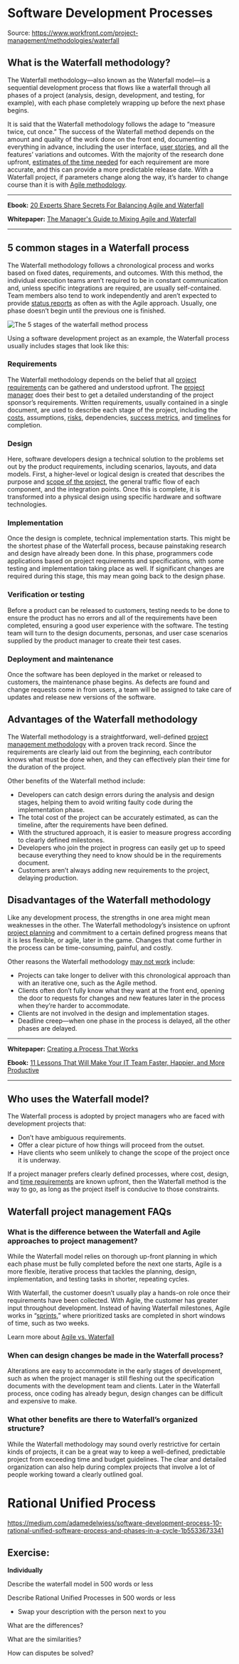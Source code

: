 # Software Development Processes

Source: https://www.workfront.com/project-management/methodologies/waterfall

## What is the Waterfall methodology? 

The Waterfall methodology—also known as the Waterfall model—is a sequential development process that flows like a waterfall through all phases of a project (analysis, design, development, and testing, for example), with each phase completely wrapping up before the next phase begins.

It is said that the Waterfall methodology follows the adage to “measure twice, cut once.” The success of the Waterfall method depends on the amount and quality of the work done on the front end, documenting everything in advance, including the user interface, [user stories](https://www.workfront.com/project-management/methodologies/agile/user-stories), and all the features’ variations and outcomes. With the majority of the research done upfront, [estimates of the time needed](https://www.workfront.com/project-management/methodologies/agile/story-points) for each requirement are more accurate, and this can provide a more predictable release date. With a Waterfall project, if parameters change along the way, it’s harder to change course than it is with [Agile methodology](https://www.workfront.com/project-management/methodologies/agile).

------

**Ebook:** [20 Experts Share Secrets For Balancing Agile and Waterfall](https://www.workfront.com/resources/20-experts-share-secrets-for-balancing-agile-and-waterfall)

**Whitepaper:** [The Manager's Guide to Mixing Agile and Waterfall](https://www.workfront.com/resources/solve-the-pain-of-mixing-agile-and-waterfall)

------

## 5 common stages in a Waterfall process

The Waterfall methodology follows a chronological process and works based on fixed dates, requirements, and outcomes. With this method, the individual execution teams aren’t required to be in constant communication and, unless specific integrations are required, are usually self-contained. Team members also tend to work independently and aren’t expected to provide [status reports](https://www.workfront.com/project-management/life-cycle/monitoring-controlling/status-reports) as often as with the Agile approach. Usually, one phase doesn’t begin until the previous one is finished.

![The 5 stages of the waterfall method process](2-tuesday.assets/waterfall-method-process.png)

Using a software development project as an example, the Waterfall process usually includes stages that look like this:

### Requirements

The Waterfall methodology depends on the belief that all [project requirements](https://www.workfront.com/project-management/knowledge-areas/scope-management/requirements-management) can be gathered and understood upfront. The [project manager](https://www.workfront.com/project-management/career/project-manager) does their best to get a detailed understanding of the project sponsor’s requirements. Written requirements, usually contained in a single document, are used to describe each stage of the project, including the [costs](https://www.workfront.com/project-management/knowledge-areas/cost-management), assumptions, [risks](https://www.workfront.com/project-management/knowledge-areas/risk-management), dependencies, [success metrics](https://www.workfront.com/project-management/metrics), and [timelines](https://www.workfront.com/project-management/knowledge-areas/time-management/project-timeline) for completion. 

### Design

Here, software developers design a technical solution to the problems set out by the product requirements, including scenarios, layouts, and data models. First, a higher-level or logical design is created that describes the purpose and [scope of the project](https://www.workfront.com/project-management/knowledge-areas/scope-management/project-scope), the general traffic flow of each component, and the integration points. Once this is complete, it is transformed into a physical design using specific hardware and software technologies. 

### Implementation

Once the design is complete, technical implementation starts. This might be the shortest phase of the Waterfall process, because painstaking research and design have already been done. In this phase, programmers code applications based on project requirements and specifications, with some testing and implementation taking place as well. If significant changes are required during this stage, this may mean going back to the design phase. 

### Verification or testing

Before a product can be released to customers, testing needs to be done to ensure the product has no errors and all of the requirements have been completed, ensuring a good user experience with the software. The testing team will turn to the design documents, personas, and user case scenarios supplied by the product manager to create their test cases. 

### Deployment and maintenance

Once the software has been deployed in the market or released to customers, the maintenance phase begins. As defects are found and change requests come in from users, a team will be assigned to take care of updates and release new versions of the software.

## Advantages of the Waterfall methodology

The Waterfall methodology is a straightforward, well-defined [project management methodology](https://www.workfront.com/project-management/methodologies) with a proven track record. Since the requirements are clearly laid out from the beginning, each contributor knows what must be done when, and they can effectively plan their time for the duration of the project.

Other benefits of the Waterfall method include:

- Developers can catch design errors during the analysis and design stages, helping them to avoid writing faulty code during the implementation phase.
- The total cost of the project can be accurately estimated, as can the timeline, after the requirements have been defined.
- With the structured approach, it is easier to measure progress according to clearly defined milestones.
- Developers who join the project in progress can easily get up to speed because everything they need to know should be in the requirements document.
- Customers aren’t always adding new requirements to the project, delaying production.

## Disadvantages of the Waterfall methodology

Like any development process, the strengths in one area might mean weaknesses in the other. The Waterfall methodology’s insistence on upfront [project planning](https://www.workfront.com/project-management/life-cycle/planning) and commitment to a certain defined progress means that it is less flexible, or agile, later in the game. Changes that come further in the process can be time-consuming, painful, and costly.

Other reasons the Waterfall methodology [may not work](https://www.workfront.com/blog/5-reasons-your-project-management-process-isnt-working) include:

- Projects can take longer to deliver with this chronological approach than with an iterative one, such as the Agile method.
- Clients often don’t fully know what they want at the front end, opening the door to requests for changes and new features later in the process when they’re harder to accommodate.
- Clients are not involved in the design and implementation stages.
- Deadline creep—when one phase in the process is delayed, all the other phases are delayed.

------

**Whitepaper:** [Creating a Process That Works](https://www.workfront.com/resources/creating-a-process-that-works)

**Ebook:** [11 Lessons That Will Make Your IT Team Faster, Happier, and More Productive](https://www.workfront.com/resources/11-lessons-that-will-make-your-it-team-faster-happier-and-more-productive)

------

## Who uses the Waterfall model?

The Waterfall process is adopted by project managers who are faced with development projects that:

- Don’t have ambiguous requirements.
- Offer a clear picture of how things will proceed from the outset.
- Have clients who seem unlikely to change the scope of the project once it is underway.

If a project manager prefers clearly defined processes, where cost, design, and [time requirements](https://www.workfront.com/project-management/knowledge-areas/time-management) are known upfront, then the Waterfall method is the way to go, as long as the project itself is conducive to those constraints.

## Waterfall project management FAQs 

### What is the difference between the Waterfall and Agile approaches to project management?

While the Waterfall model relies on thorough up-front planning in which each phase must be fully completed before the next one starts, Agile is a more flexible, iterative process that tackles the planning, design, implementation, and testing tasks in shorter, repeating cycles. 

With Waterfall, the customer doesn’t usually play a hands-on role once their requirements have been collected. With Agile, the customer has greater input throughout development. Instead of having Waterfall milestones, Agile works in “[sprints](https://www.workfront.com/project-management/methodologies/scrum/sprints),” where prioritized tasks are completed in short windows of time, such as two weeks.

Learn more about [Agile vs. Waterfall](https://www.workfront.com/project-management/methodologies/agile/agile-vs-waterfall)

### When can design changes be made in the Waterfall process?

Alterations are easy to accommodate in the early stages of development, such as when the project manager is still fleshing out the specification documents with the development team and clients. Later in the Waterfall process, once coding has already begun, design changes can be difficult and expensive to make.

### What other benefits are there to Waterfall’s organized structure?

While the Waterfall methodology may sound overly restrictive for certain kinds of projects, it can be a great way to keep a well-defined, predictable project from exceeding time and budget guidelines. The clear and detailed organization can also help during complex projects that involve a lot of people working toward a clearly outlined goal.



# Rational Unified Process

https://medium.com/adamedelwiess/software-development-process-10-rational-unified-software-process-and-phases-in-a-cycle-1b5533673341



## Exercise:

**Individually**

Describe the waterfall model in 500 words or less

Describe Rational Unified Processes in 500 words or less

- Swap your description with the person next to you



What are the differences? 

What are the similarities? 

How can disputes be solved?
